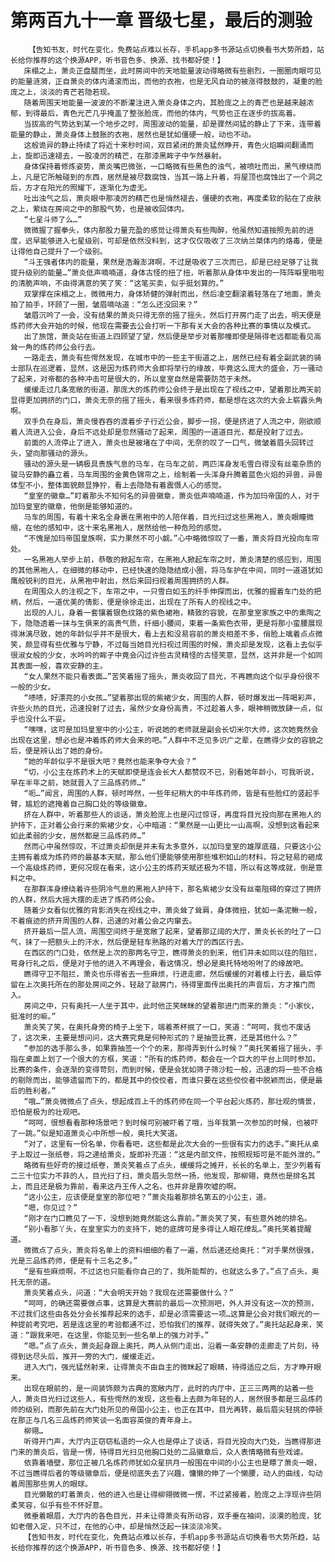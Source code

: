 # 第两百九十一章 晋级七星，最后的测验
        【告知书友，时代在变化，免费站点难以长存，手机app多书源站点切换看书大势所趋，站长给你推荐的这个换源APP，听书音色多、换源、找书都好使！】
       床榻之上，萧炎正盘腿而坐，此时房间中的天地能量波动得略微有些剧烈，一圈圈肉眼可见的能量涟漪，正自萧炎的体内涌滚而出，而他的衣袍，也是无风自动的被涨得鼓鼓的，凝重的脸庞之上，淡淡的青芒若隐若现。
       随着周围天地能量一波波的不断灌注进入萧炎身体之内，其脸庞之上的青芒也是越来越浓郁，到得最后，青色光芒几乎掩盖了整张脸庞，而他的体内，气势也正在逐步的拔高着。
       当拔高的气势达到某一个地步之时，周围波动的能量，却是骤然间猛的静止了下来，连带着能量的静止，萧炎身体上鼓胀的衣袍，居然也是犹如僵硬一般，动也不动。
       这般诡异的静止持续了将近十来秒时间，双目紧闭的萧炎猛然睁开，青色火焰瞬间翻涌而上，旋即迅速褪去，一股凌厉的精芒，在那漆黑眸子中乍然暴射。
       身体保持着修炼姿势，萧炎嘴巴微张，一口略微有些黑色的浊气，被喷吐而出，黑气缭绕而上，凡是它所触碰到的东西，居然是被尽数腐蚀，当其一路上升着，将屋顶也腐蚀出了一个洞之后，方才在阳光的照耀下，逐渐化为虚无。
       吐出浊气之后，萧炎眼中那凌厉的精芒也是悄然褪去，僵硬的衣袍，再度柔软的贴在了皮肤之上，萦绕在房间之中的那股气势，也是被收回体内。
       “七星斗师了么…”
       微微握了握拳头，体内那股力量充盈的感觉让得萧炎有些陶醉，他虽然知道按照先前的进度，迟早能够进入七星级别，可却是依然没料到，这才仅仅吸收了三次纳兰桀体内的烙毒，便是让得他自己提升了一个级别。
       “斗王强者体内的能量，果然是浩瀚澎湃啊，不过是吸收了三次而已，却是已经足够了让我提升级别的能量…”萧炎低声喃喃道，身体古怪的扭了扭，听着那从身体中发出的一阵阵噼里啪啦的清脆声响，不由得满意的笑了笑：“这笔买卖，似乎挺划算的。”
       双掌撑在床榻之上，微微用力，身体矫健的弹射而出，然后凌空翻滚着轻落在了地面，萧炎拍了拍手，环顾了一圈，皱眉嘀咕道：“怎么还没回来？”
       皱眉沉吟了一会，没有结果的萧炎只得无奈的摇了摇头，然后打开房门走了出去，明天便是炼药师大会开始的时候，他现在需要去公会打听一下那有关大会的各种比赛的事情以及模式。
       出了旅馆，萧炎站在街道上四顾望了望，然后便是举步对着那幢即使是隔得老远都能看见高耸一角的炼药师公会行去。
       一路走去，萧炎有些愕然发现，在城市中的一些主干街道之上，居然已经有着全副武装的骑士部队在巡逻着，显然，这是因为炼药师大会即将举行的缘故，毕竟这么庞大的盛会，万一骚动了起来，对帝都的各种冲击可是很大的，所以皇室自然是需要防范于未然。
       缓缓走过几条宽敞的街道，那庞大的炼药师公会终于是出现在了视线之中，望着那比两天前显得更加拥挤的门口，萧炎无奈的摇了摇头，看来很多炼药师，都是想在这次的大会上崭露头角啊。
       双手负在身后，萧炎慢吞吞的渡着步子行近公会，脚步一拐，便是挤进了人流之中，刚欲顺着人流进入公会，身后不远处却是忽然骚动了起来，周围的一道道目光，都是投射了过去。
       前面的人流停止了进入，萧炎也是被堵在了中间，无奈的叹了一口气，微皱着眉头回转过头，望向那骚动的源头。
       骚动的源头是一辆极具贵族气息的马车，在马车之前，两匹浑身发毛雪白得没有丝毫杂质的骏马安静的矗立着，马车周围的金黄色锦帘之上，绘制着一头浑身升腾着蓝色火焰的异兽，异兽体型不小，整体面貌颇显狰狞，看上去隐隐有着震慑人心的感觉。
       “皇室的徽章…”盯着那头不知何名的异兽徽章，萧炎低声喃喃道，作为加玛帝国的人，对于加玛皇室的徽章，他倒是能够知道的。
       马车的周围，有着十来名全身裹在黑袍中的人陪伴着，目光扫过这些黑袍人，萧炎眼瞳微缩，在他的感知中，这十来名黑袍人，居然给他一种危险的感觉。
       “不愧是加玛帝国皇族啊，实力果然不可小觑。”心中略微惊叹了一番，萧炎将目光投向车帘处。
       一名黑袍人举步上前，恭敬的掀起车帘，在黑袍人掀起车帘之时，萧炎清楚的感应到，周围的其他黑袍人，在细微的移动中，已经快速的隐隐结成小圈，将马车护在中间，同时一道道犹如鹰般锐利的目光，从黑袍中射出，然后来回扫视着周围拥挤的人群。
       在周围众人的注视之下，车帘之中，一只雪白如玉的纤手伸探而出，优雅的握着车门处的把柄，然后，一道优美的倩影，便是徐徐走出，出现在了所有人的视线之中。
       出现的人儿，身着一套镶着银色纹路的紫色裙袍，精致的容貌，在那皇室家族之中的熏陶之下，隐隐透着一抹与生俱来的高贵气质，纤细小腰间，束着一条紫色衣带，更是将那小蛮腰展现得淋漓尽致，她的年龄似乎并不是很大，看上去和没易容前的萧炎相差不多，俏脸上噙着点点微笑，颇显得有些优雅与宁静，不过每当她目光扫视过周围的时候，萧炎却是发现，这看上去似乎很淑女般的少女，水吟吟的眸子中竟会闪过许些古灵精怪的古怪笑意，显然，这并非是一个如同其表面一般，喜欢安静的主。
       “女人果然不能只看表面…”苦笑着摇了摇头，萧炎收回了目光，不再瞧向这个似乎身份很不一般的少女。
       “啧啧，好漂亮的小女孩…”望着那出现的紫裙少女，周围的人群，顿时爆发出一阵喝彩声，许些火热的目光，迅速投射了过去，虽然少女身份高贵，不过趁着人多，眼神稍微放肆一点，似乎也没什么不妥。
       “嘿嘿，这可是加玛皇室中的小公主，听说她的老师就是副会长切米尔大师，这次她竟然会出现在这里，想必也是冲着炼药师大会来的吧。”人群中不乏见多识广之辈，在瞧得少女的容貌之后，便是辨认出了她的身份。
       “她的年龄似乎不是很大吧？竟然也能来争夺大会？”
       “切，小公主在炼药术上的天赋即使是连会长大人都赞叹不已，别看她年龄小，可我听说，早在半年之前，她就晋入了三品炼药师…”
       “呃…”闻言，周围的人群，顿时哗然，一些年纪稍大的中年炼药师，皆是有些脸红的竖起手臂，尴尬的遮掩着自己胸口处的等级徽章。
       挤在人群中，听着那些人的谈话，萧炎脸庞上也是闪过惊讶，再度将目光投向那在黑袍人的护持下，正对着公会行来的紫裙少女，心中暗道：“果然是一山更比一山高啊，没想到这看起来如此柔弱的少女，居然都是三品炼药师…”
       然而心中虽然惊叹，不过萧炎却倒是并未有太多意外，以加玛皇室的雄厚底蕴，只要这小公主拥有着成为炼药师的最基本天赋，那么他们便能够使用那些堆积如山的材料，将之轻易的砸成一个高级炼药师，更何况现在看来，这小公主的炼药天赋还极为不错，所以有这等成就，倒是意料之中。
       在那群浑身缭绕着许些阴冷气息的黑袍人护持下，那名紫裙少女没有丝毫阻碍的穿过了拥挤的人群，然后大摇大摆的走进了炼药师公会。
       随着少女看似优雅的背影消失在视线之中，萧炎耸了耸肩，身体微扭，犹如一条泥鳅一般，不着痕迹的挤开周围的人群，迅速的对着公会之内窜去。
       挤开最后一层人流，周围空间终于是宽敞了起来，望着那辽阔的大厅，萧炎长长的吐了一口气，抹了一把额头上的汗水，然后便是轻车熟路的对着大厅的西区行去。
       在西区的门口处，依然是上次的那两名守卫，瞧得萧炎的到来，他们并未如同以往的阻拦，弯身行礼之后，便是对于他的进入不再理会，看这情况，想必是奥托特地吩咐了的缘故吧。
       瞧得守卫不阻拦，萧炎也乐得省去一些麻烦，行进走廊，然后缓缓的对着楼上行去，最后停留在上次奥托所在的那处房间之外，轻敲了敲房门，待得里面传出奥托的声音后，方才推门而入。
       房间之中，只有奥托一人坐于其中，此时他正笑眯眯的望着那进门而来的萧炎：“小家伙，挺准时的嘛。”
       萧炎笑了笑，在奥托身旁的椅子上坐下，端着茶杯抿了一口，笑道：“呵呵，我也不废话了，这次来，主要是想问问，这大赛究竟是何种形式的？是抽签比赛，还是其他什么？”
       “参加的选手那么多，如果靠抽签一个个的来，那得弄到什么时候？”奥托笑着摇了摇头，手指在桌面上划了一个很大的方框，笑道：“所有的炼药师，都会在一个巨大的平台上同时参加，比赛的条件，会逐渐的变得苛刻，而到时候，便是会犹如筛子筛沙粒一般，迅速的将一些不合格的剔除而出，能够遗留而下的，都是其中的佼佼者，而谁只要在这些佼佼者中脱颖而出，便是最后的胜利者。”
       “哦…”萧炎微微点了点头，想起成百上千的炼药师在同一个平台起火炼药，那壮观的情景，恐怕是极为的壮观吧。
       “呵呵，很想看看那种场景吧？到时候可别被吓着了哦，当年我第一次参加的时候，也被吓了一跳。”似是知道萧炎心中所想一般，奥托大笑道。
       “对了，这里有一份名单，你看看吧，这些都是此次大会的一些很有实力的选手。”奥托从桌子上取过一张纸卷，将之递给萧炎，旋即补充道：“这是内部文件，按照规矩可是不能外泄的。”
       略微有些好奇的接过纸卷，萧炎笑着点了点头，缓缓将之摊开，长长的名单上，至少列着有二三十位实力不菲的人，目光扫了扫，萧炎眉头忽然一扬，他发现，那柳翎，竟然也是排名其上，而且还是极为靠前，看来这丹王传人之名，也并非是靠吹嘘的啊。
       “这小公主，应该便是皇室的那位吧？”萧炎指着那排名第五的小公主，道。
       “嗯，你见过？”
       “刚才在门口瞧见了一下，没想到她竟然能这么靠前。”萧炎笑了笑，有些意外她的排名。
       “别小看那丫头，在皇室实力的支持下，她的底牌可是多得让人眼花缭乱。”奥托笑着提醒道。
       微微点了点头，萧炎将名单上的资料细细的看了一遍，然后递还给奥托：“对手果然很强，光是三品炼药师，便是有十三名之多。”
       “是有些麻烦啊，不过这也只能看你自己的了，我所能帮的，也就这么多了。”点了点头，奥托无奈的道。
       萧炎笑着点头，问道：“大会明天开始？我现在还需要做什么？”
       “呵呵，的确还需要做点事，这算是大赛前的最后一次预测吧，外人并没有这一次的预测，不过我们这些由各处分会长推荐起来的选手，却是必须需要这一项…这算是公会对我们眼光的一种提前考究吧，若是连这里的考验都通不过，恐怕我们的推荐，就得失效了。”奥托站起身来，笑道：“跟我来吧，在这里，你能见到一些名单上的强力对手。”
       “嗯。”点了点头，萧炎起身跟上奥托，两人从侧门走出，沿着一条安静的走廊走了片刻，待得到达尽头后，推开一旁的大门，缓缓走近。
       进入大门，强光猛然射来，让得萧炎不由自主的微眯起了眼睛，待得适应之后，方才睁开眼来。
       出现在眼前的，是一间装饰颇为古典的宽敞内厅，此时的内厅中，正三三两两的站着一些人，萧炎目光扫过这些人，有些愕然的发现，这些看上去颇为年轻的人，居然很多都是三品炼药师的级别，而那先前在大门处所见的帝国小公主，也正在其中，目光再转，最后眉尖轻挑的停顿在那正与几名三品炼药师笑谈一名面容英俊的青年身上。
       柳翎…
       听得开门声，大厅内正窃窃私语的一众人也是停止了谈话，将目光投向大门处，当瞧得那进门来的萧炎后，皆是一愣，待得目光扫见他胸口处的二品徽章后，众人表情略微有些戏谑。
       依靠着墙壁，那位正被几名炼药师犹如众星拱月一般围在中间的小公主也是瞟了萧炎一眼，不过当瞧得后者的等级徽章后，便是彻底失去了兴趣，慵懒的伸了一个懒腰，动人的曲线，勾动着周围那些男人的眼球。
       目光懒散的盯着萧炎，他的进入也是让得柳翎微微一愣，不过紧接着，脸庞之上浮现许些阴柔笑容，似乎有些不怀好意。
       微垂着眼眉，大厅内的各色目光，并未让得萧炎有所动容，双手垂在袖间，淡漠的脸庞，犹如老僧入定，只不过，在他的心中，却是悄然泛起一抹淡淡冷笑。
       【告知书友，时代在变化，免费站点难以长存，手机app多书源站点切换看书大势所趋，站长给你推荐的这个换源APP，听书音色多、换源、找书都好使！】